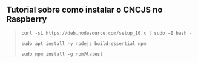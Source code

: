 ## Tutorial sobre como instalar o CNCJS no Raspberry


  >`curl -sL https://deb.nodesource.com/setup_10.x | sudo -E bash -`
  >
  >`sudo apt install -y nodejs build-essential npm`
  >
  >`sudo npm install -g npm@latest`
  
  
